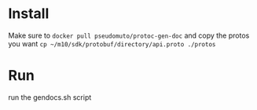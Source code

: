 # Install

Make sure to `docker pull pseudomuto/protoc-gen-doc`
and copy the protos you want `cp ~/m10/sdk/protobuf/directory/api.proto ./protos`

# Run

run the gendocs.sh script

